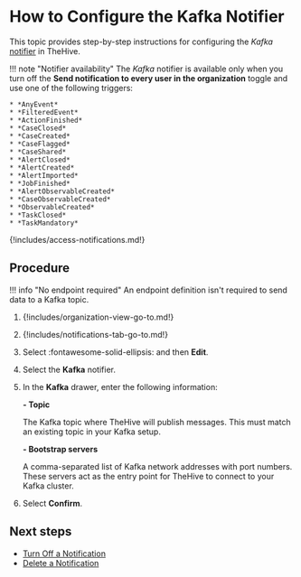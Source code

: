 # How to Configure the Kafka Notifier

<!-- md:license Platinum -->

This topic provides step-by-step instructions for configuring the *Kafka* [notifier](../about-notifications.md#notifiers) in TheHive.

!!! note "Notifier availability"
    The *Kafka* notifier is available only when you turn off the **Send notification to every user in the organization** toggle and use one of the following triggers:

    * *AnyEvent*  
    * *FilteredEvent*  
    * *ActionFinished*  
    * *CaseClosed*  
    * *CaseCreated*  
    * *CaseFlagged*  
    * *CaseShared*  
    * *AlertClosed*  
    * *AlertCreated*  
    * *AlertImported*  
    * *JobFinished*  
    * *AlertObservableCreated*  
    * *CaseObservableCreated*  
    * *ObservableCreated*  
    * *TaskClosed*  
    * *TaskMandatory*

{!includes/access-notifications.md!}

<h2>Procedure</h2>

!!! info "No endpoint required"
    An endpoint definition isn't required to send data to a Kafka topic.

1. {!includes/organization-view-go-to.md!}

2. {!includes/notifications-tab-go-to.md!}

3. Select :fontawesome-solid-ellipsis: and then **Edit**.

4. Select the **Kafka** notifier.

5. In the **Kafka** drawer, enter the following information:

    **- Topic**

    The Kafka topic where TheHive will publish messages. This must match an existing topic in your Kafka setup.

    **- Bootstrap servers**

    A comma-separated list of Kafka network addresses with port numbers. These servers act as the entry point for TheHive to connect to your Kafka cluster.

6. Select **Confirm**.

<h2>Next steps</h2>

* [Turn Off a Notification](../turn-off-a-notification.md)
* [Delete a Notification](../delete-a-notification.md)